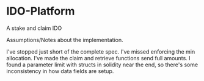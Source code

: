 # IDO-Platform
A stake and claim IDO

Assumptions/Notes about the implementation.

I've stopped just short of the complete spec. I've missed enforcing the min allocation.
I've made the claim and retrieve functions send full amounts.
I found a parameter limit with structs in solidity near the end, so there's some inconsistency in how data fields are setup.

